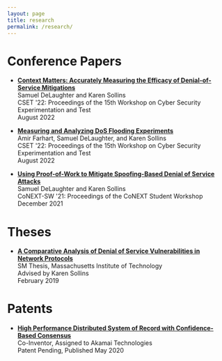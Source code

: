 ```yaml
---
layout: page
title: research
permalink: /research/
---
```



# Conference Papers
- **[Context Matters: Accurately Measuring the Efficacy of Denial-of-Service Mitigations](https://dl.acm.org/doi/10.1145/3546096.3546109)**<br>
  Samuel DeLaughter and Karen Sollins<br>
  CSET '22: Proceedings of the 15th Workshop on Cyber Security Experimentation and Test<br>
  August 2022

- **[Measuring and Analyzing DoS Flooding Experiments](https://dl.acm.org/doi/10.1145/3546096.3546105)**<br>
  Amir Farhart, Samuel DeLaughter, and Karen Sollins<br>
  CSET '22: Proceedings of the 15th Workshop on Cyber Security Experimentation and Test<br>
  August 2022

- **[Using Proof-of-Work to Mitigate Spoofing-Based Denial of Service Attacks](https://dl.acm.org/doi/10.1145/3488658.3493789)**<br>
  Samuel DeLaughter and Karen Sollins<br>
  CoNEXT-SW '21: Proceedings of the CoNEXT Student Workshop<br>
  December 2021

# Theses
  - **[A Comparative Analysis of Denial of Service Vulnerabilities in Network Protocols](https://dspace.mit.edu/handle/1721.1/121654)**<br>
  SM Thesis, Massachusetts Institute of Technology<br>
  Advised by Karen Sollins<br>
  February 2019

# Patents
- **[High Performance Distributed System of Record with Confidence-Based Consensus](https://patents.google.com/patent/US20200167779A1/)**<br>
  Co-Inventor, Assigned to Akamai Technologies<br>
  Patent Pending, Published May 2020
